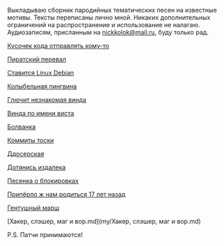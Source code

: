 Выкладываю сборник пародийных тематических песен на известные мотивы. Тексты переписаны лично мной. Никаких дополнительных ограничений на распространение и использование не налагаю. Аудиозаписям, присланным на nickkolok@mail.ru, буду только рад.

[Кусочек кода отправлять кому-то](my/Кусочек_кода.md)

[Пиратский перевал](my/Пиратский_перевал.md)

[Ставится Linux Debian](my/Ставится_Linux_Debian.md)

[Колыбельная пингвина](my/Ctrl_Alt_Del.md)

[Глючит незнакомая винда](my/Глючит_незнакомая_винда.md)

[Винда по имени виста](my/Винда_по_имени_виста.md)

[Болванка](my/Болванка.md)

[Коммиты тоски](my/Коммиты_тоски.md)

[Ддосерская](my/Ддосерская.md)

[Дотянись издалека](my/Дотянись_издалека.md)

[Песенка о блокировках](my/Песенка_о_блокировках.md)

[Припёрло ж нам родиться 17 лет назад](my/Припёрло_ж_нам_родиться_17_лет_назад.md)

[Гентушный марш](my/Гентушный_марш.md)

[Хакер, слэшер, маг и вор.md](my/Хакер, слэшер, маг и вор.md)

P.S. Патчи принимаются!
